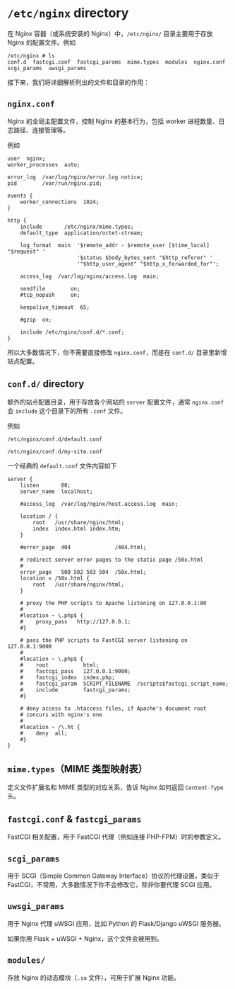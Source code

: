 # `/etc/nginx` directory

在 Nginx 容器（或系统安装的 Nginx）中，`/etc/nginx/` 目录主要用于存放 Nginx 的配置文件。例如

```shell
/etc/nginx # ls
conf.d  fastcgi.conf  fastcgi_params  mime.types  modules  nginx.conf  scgi_params  uwsgi_params
```

接下来，我们将详细解析列出的文件和目录的作用：

## `nginx.conf`

Nginx 的全局主配置文件，控制 Nginx 的基本行为，包括 worker 进程数量、日志路径、连接管理等。

例如

```nginx
user  nginx;
worker_processes  auto;

error_log  /var/log/nginx/error.log notice;
pid        /var/run/nginx.pid;

events {
    worker_connections  1024;
}

http {
    include       /etc/nginx/mime.types;
    default_type  application/octet-stream;

    log_format  main  '$remote_addr - $remote_user [$time_local] "$request" '
                      '$status $body_bytes_sent "$http_referer" '
                      '"$http_user_agent" "$http_x_forwarded_for"';

    access_log  /var/log/nginx/access.log  main;

    sendfile        on;
    #tcp_nopush     on;

    keepalive_timeout  65;

    #gzip  on;

    include /etc/nginx/conf.d/*.conf;
}
```

所以大多数情况下，你不需要直接修改 `nginx.conf`，而是在 `conf.d/` 目录里新增站点配置。



## `conf.d/` directory

额外的站点配置目录，用于存放各个网站的 `server` 配置文件，通常 `nginx.conf` 会 `include` 这个目录下的所有 `.conf` 文件。

例如

`/etc/nginx/conf.d/default.conf`

`/etc/nginx/conf.d/my-site.conf`

一个经典的 `default.conf` 文件内容如下

```nginx
server {
    listen       80;
    server_name  localhost;

    #access_log  /var/log/nginx/host.access.log  main;

    location / {
        root   /usr/share/nginx/html;
        index  index.html index.htm;
    }

    #error_page  404              /404.html;

    # redirect server error pages to the static page /50x.html
    #
    error_page   500 502 503 504  /50x.html;
    location = /50x.html {
        root   /usr/share/nginx/html;
    }

    # proxy the PHP scripts to Apache listening on 127.0.0.1:80
    #
    #location ~ \.php$ {
    #    proxy_pass   http://127.0.0.1;
    #}

    # pass the PHP scripts to FastCGI server listening on 127.0.0.1:9000
    #
    #location ~ \.php$ {
    #    root           html;
    #    fastcgi_pass   127.0.0.1:9000;
    #    fastcgi_index  index.php;
    #    fastcgi_param  SCRIPT_FILENAME  /scripts$fastcgi_script_name;
    #    include        fastcgi_params;
    #}

    # deny access to .htaccess files, if Apache's document root
    # concurs with nginx's one
    #
    #location ~ /\.ht {
    #    deny  all;
    #}
}

```



## `mime.types`（MIME 类型映射表）

定义文件扩展名和 MIME 类型的对应关系，告诉 Nginx 如何返回 `Content-Type` 头。





## `fastcgi.conf` & `fastcgi_params`

FastCGI 相关配置，用于 FastCGI 代理（例如连接 PHP-FPM）时的参数定义。



## `scgi_params`

用于 SCGI（Simple Common Gateway Interface）协议的代理设置，类似于 FastCGI，不常用，大多数情况下你不会修改它，除非你要代理 SCGI 应用。



## `uwsgi_params`

用于 Nginx 代理 uWSGI 应用，比如 Python 的 Flask/Django uWSGI 服务器。

如果你用 Flask + uWSGI + Nginx，这个文件会被用到。



## `modules/`

存放 Nginx 的动态模块（`.so` 文件），可用于扩展 Nginx 功能。

